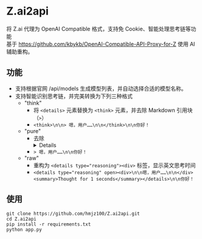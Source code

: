 # Z.ai2api
将 Z.ai 代理为 OpenAI Compatible 格式，支持免 Cookie、智能处理思考链等功能  
基于 https://github.com/kbykb/OpenAI-Compatible-API-Proxy-for-Z 使用 AI 辅助重构。  

## 功能
- 支持根据官网 /api/models 生成模型列表，并自动选择合适的模型名称。
- 支持智能识别思考链，并完美转换为下列三种格式
  - "think"
    - 将 `<details>` 元素替换为 `<think>` 元素，并去除 Markdown 引用块（`>`）
    - `<think>\n\n> 嗯，用户……\n\n</think>\n\n你好！`
  - "pure"
    - 去除 <details> 标签
    - `> 嗯，用户……\n\n你好！`
  - "raw"
    - 重构为 `<details type="reasoning"><div>` 标签，显示英文思考时间
    - `<details type="reasoning" open><div>\n\n嗯，用户……\n\n</div><summary>Thought for 1 seconds</summary></details>\n\n你好！`
## 使用
```
git clone https://github.com/hmjz100/Z.ai2api.git
cd Z.ai2api
pip install -r requirements.txt
python app.py
```
